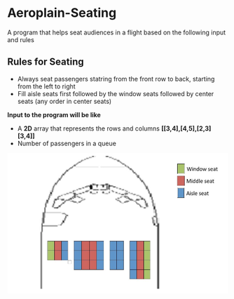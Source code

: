 # Aeroplain-Seating
A program that helps seat audiences in a flight based on the following input and rules
## Rules for Seating
- Always seat passengers statring from the front row to back, starting from the left to right
- Fill aisle seats first followed by the window seats followed by center seats (any order in center seats)

**Input to the program will be like**

- A **2D** array that represents the rows and columns **[[3,4],[4,5],[2,3][3,4]]**
- Number of passengers in a queue

![This is an image](https://github.com/Talha-Hassan/Aeroplain-Seating/blob/main/assets/item1a.png)
